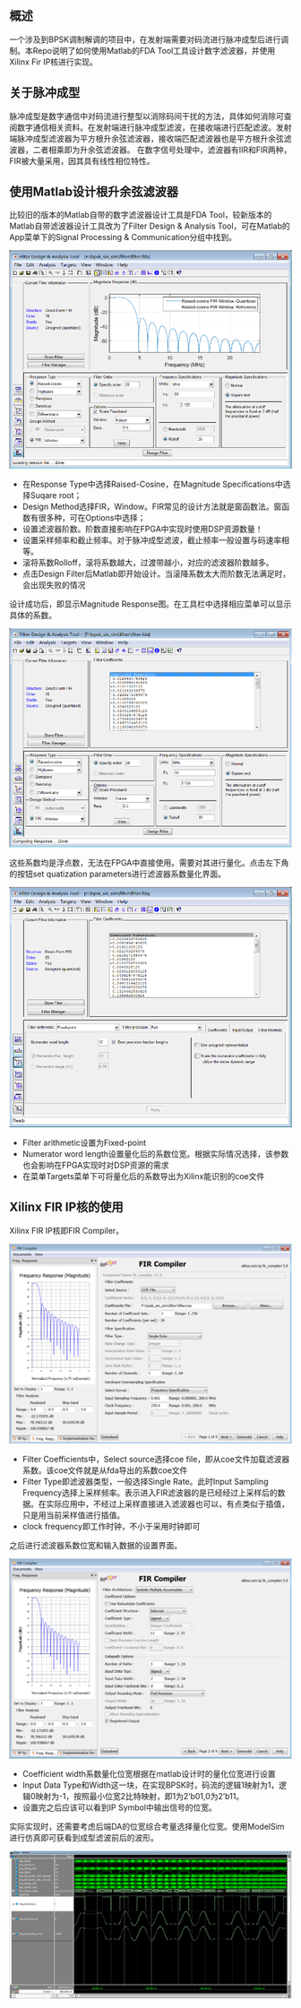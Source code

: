 ## 概述
一个涉及到BPSK调制解调的项目中，在发射端需要对码流进行脉冲成型后进行调制。本Repo说明了如何使用Matlab的FDA Tool工具设计数字滤波器，并使用Xilinx Fir IP核进行实现。
## 关于脉冲成型
脉冲成型是数字通信中对码流进行整型以消除码间干扰的方法，具体如何消除可查阅数字通信相关资料。在发射端进行脉冲成型滤波，在接收端进行匹配滤波。发射端脉冲成型滤波器为平方根升余弦滤波器，接收端匹配滤波器也是平方根升余弦滤波器，二者相乘即为升余弦滤波器。
在数字信号处理中，滤波器有IIR和FIR两种，FIR被大量采用，因其具有线性相位特性。
## 使用Matlab设计根升余弦滤波器
比较旧的版本的Matlab自带的数字滤波器设计工具是FDA Tool，较新版本的Matlab自带滤波器设计工具改为了Filter Design & Analysis Tool，可在Matlab的App菜单下的Signal Processing & Communication分组中找到。

![1](https://github.com/TheWrangler/bpsk_sin_sim/blob/master/png/fda_response.png)

+ 在Response Type中选择Raised-Cosine，在Magnitude Specifications中选择Suqare root；
+ Design Method选择FIR，Window。FIR常见的设计方法就是窗函数法。窗函数有很多种，可在Options中选择；
+ 设置滤波器阶数。阶数直接影响在FPGA中实现时使用DSP资源数量！
+ 设置采样频率和截止频率。对于脉冲成型滤波，截止频率一般设置与码速率相等。
+ 滚将系数Rolloff，滚将系数越大，过渡带越小，对应的滤波器阶数越多。
+ 点击Design Filter后Matlab即开始设计。当滚降系数太大而阶数无法满足时，会出现失败的情况

设计成功后，即显示Magnitude Response图。在工具栏中选择相应菜单可以显示具体的系数。

![2](https://github.com/TheWrangler/bpsk_sin_sim/blob/master/png/fda_coe.png)

这些系数均是浮点数，无法在FPGA中直接使用。需要对其进行量化。点击左下角的按钮set quatization parameters进行滤波器系数量化界面。

![3](https://github.com/TheWrangler/bpsk_sin_sim/blob/master/png/fda_quatization.png)

+ Filter arithmetic设置为Fixed-point
+ Numerator word length设置量化后的系数位宽。根据实际情况选择，该参数也会影响在FPGA实现时对DSP资源的需求
+ 在菜单Targets菜单下可将量化后的系数导出为Xilinx能识别的coe文件
## Xilinx FIR IP核的使用
Xilinx FIR IP核即FIR Compiler。

![4](https://github.com/TheWrangler/bpsk_sin_sim/blob/master/png/fir_coe.png)

+ Filter Coefficients中，Select source选择coe file，即从coe文件加载滤波器系数。该coe文件就是从fda导出的系数coe文件
+ Filter Type即滤波器类型，一般选择Single Rate。此时Input Sampling Frequency选择上采样频率。表示进入FIR滤波器的是已经经过上采样后的数据。在实际应用中，不经过上采样直接进入滤波器也可以，有点类似于插值，只是用当前采样值进行插值。
+ clock frequency即工作时钟，不小于采用时钟即可

之后进行滤波器系数位宽和输入数据的设置界面。

![5](https://github.com/TheWrangler/bpsk_sin_sim/blob/master/png/fir_data.png)

+ Coefficient width系数量化位宽根据在matlab设计时的量化位宽进行设置
+ Input Data Type和Width这一块，在实现BPSK时，码流的逻辑1映射为1，逻辑0映射为-1，按照最小位宽2比特映射，即1为2‘b01,0为2’b11。
+ 设置完之后应该可以看到IP Symbol中输出信号的位宽。

实际实现时，还需要考虑后端DA的位宽综合考量选择量化位宽。使用ModelSim进行仿真即可获看到成型滤波前后的波形。

![6](https://github.com/TheWrangler/bpsk_sin_sim/blob/master/png/capture.png)

